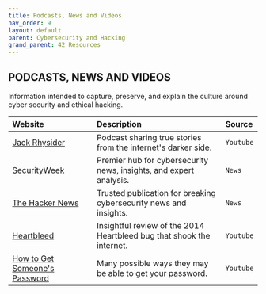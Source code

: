 ```yaml
---
title: Podcasts, News and Videos
nav_order: 9
layout: default
parent: Cybersecurity and Hacking
grand_parent: 42 Resources
---
```


## **PODCASTS, NEWS AND VIDEOS**

Information intended to capture, preserve, and explain the culture around cyber security and ethical hacking.

| Website | Description | Source |
| :------ | :---------- | :----- |
| [Jack Rhysider](https://www.youtube.com/@JackRhysider) | Podcast sharing true stories from the internet's darker side. | `Youtube` |
| [SecurityWeek](https://www.securityweek.com) | Premier hub for cybersecurity news, insights, and expert analysis. | `News` |
| [The Hacker News](https://thehackernews.com) | Trusted publication for breaking cybersecurity news and insights. | `News` |
| [Heartbleed](https://www.youtube.com/watch?v=eCGKf1XD-ME) | Insightful review of the 2014 Heartbleed bug that shook the internet. | `Youtube` |
| [How to Get Someone's Password](https://youtu.be/Qm7k1CPFkIc?si=PvCveV0yvNddO2_m) | Many possible ways they may be able to get your password. | `Youtube` |